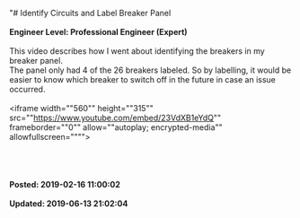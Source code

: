 "# Identify Circuits and Label Breaker Panel<br /><br />**Engineer Level: Professional Engineer (Expert)** <br /><br /> This video describes how I went about identifying the breakers in my breaker panel.<br /> The panel only had 4 of the 26 breakers labeled. So by labelling, it would be easier to know which breaker to switch off in the future in case an issue occurred.<br /> <br /> <iframe width=""560"" height=""315"" src=""https://www.youtube.com/embed/23VdXB1eYdQ"" frameborder=""0"" allow=""autoplay; encrypted-media"" allowfullscreen=""""></iframe><br /> <br /> <br /><br /><br />**Posted: 2019-02-16 11:00:02** <br /><br />**Updated: 2019-06-13 21:02:04** <br /><br />
